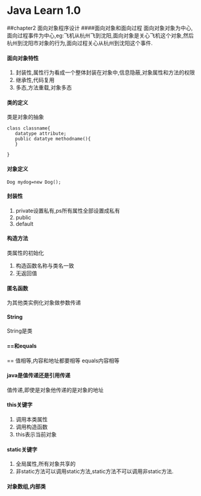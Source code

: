 # Java Learn 1.0
##chapter2 面向对象程序设计
####面向对象和面向过程
面向对象对象为中心,面向过程事件为中心,eg:飞机从杭州飞到沈阳,面向对象是关心飞机这个对象,然后杭州到沈阳市对象的行为,面向过程关心从杭州到沈阳这个事件.
#### 面向对象特性
1. 封装性,属性行为看成一个整体封装在对象中,信息隐蔽,对象属性和方法的权限
2. 继承性,代码复用
3. 多态,方法重载,对象多态

#### 类的定义
类是对象的抽象

```
class classname{
   datatype attribute;
   public datatye methodname(){
   }

}

```
#### 对象定义
```
Dog mydog=new Dog();
 ```
#### 封装性
1. private设置私有,ps所有属性全部设置成私有
2. public
3. default

####  构造方法
类属性的初始化
1. 构造函数名称与类名一致
2. 无返回值

#### 匿名函数
为其他类实例化对象做参数传递
#### String
String是类
#### ==和equals
== 值相等,内容和地址都要相等
equals内容相等
####  java是值传递还是引用传递
值传递,即使是对象他传递的是对象的地址
#### this关键字
1. 调用本类属性
2. 调用构造函数
3. this表示当前对象

#### static关键字
1. 全局属性,所有对象共享的
2. 非static方法可以调用static方法,static方法不可以调用非static方法.

#### 对象数组,内部类
